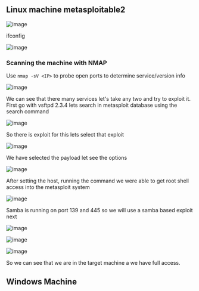 ## Linux machine metasploitable2

![image](https://github.com/KVNuhman/cybersecurity-tools/assets/46161259/9211d5f5-363c-44d2-9fd1-54ec38dcaf65)

ifconfig

![image](https://github.com/KVNuhman/cybersecurity-tools/assets/46161259/8a37e9d3-6d31-405f-b463-de8328b065db)

### Scanning the machine with NMAP

Use `nmap -sV <IP>` to probe open ports to determine service/version info

![image](https://github.com/KVNuhman/cybersecurity-tools/assets/46161259/a49224d2-0d35-4fdc-826d-83eb17236d68)

We can see that there many services let's take any two and try to exploit it.
First go with vsftpd 2.3.4 lets search in metasploit database using the search command

![image](https://github.com/KVNuhman/cybersecurity-tools/assets/46161259/f958c841-48b4-4ed4-891c-67eed821749d)

So there is exploit for this lets select that exploit


![image](https://github.com/KVNuhman/cybersecurity-tools/assets/46161259/55ec2b47-a3e9-4941-8e78-cadd54d0e099)

We have selected the payload let see the options

![image](https://github.com/KVNuhman/cybersecurity-tools/assets/46161259/53f40e5f-d6e9-4bfa-93ae-a54d1e9db6e0)

After setting the host, running the command we were able to get root shell access into the metasploit system

![image](https://github.com/KVNuhman/cybersecurity-tools/assets/46161259/b89d4a28-2f7e-4572-ad53-596fc00ada61)

Samba is running on port 139 and 445 so we will use a samba based exploit next

![image](https://github.com/KVNuhman/cybersecurity-tools/assets/46161259/4615a39e-b5bb-49ac-9846-0da1cfd47054)

![image](https://github.com/KVNuhman/cybersecurity-tools/assets/46161259/289e2a0b-2860-4b5c-a739-860cd376c282)

![image](https://github.com/KVNuhman/cybersecurity-tools/assets/46161259/a648446b-31a2-4eab-921a-112f5550393c)

So we can see that we are in the target machine a we have full access.

## Windows Machine








